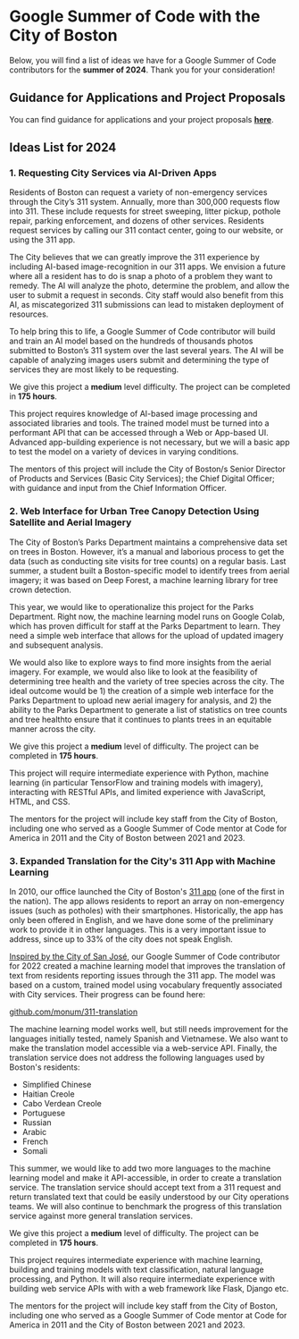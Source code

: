 # Google Summer of Code with the City of Boston

Below, you will find a list of ideas we have for a Google Summer of Code contributors for the **summer of 2024**. Thank you for your consideration!

## Guidance for Applications and Project Proposals

You can find guidance for applications and your project proposals **[here](https://cityofboston.github.io/summerofcode/guidance)**.

## Ideas List for 2024

### 1. Requesting City Services via AI-Driven Apps

Residents of Boston can request a variety of non-emergency services through the City’s 311 system. Annually, more than 300,000 requests flow into 311. These include requests for street sweeping, litter pickup, pothole repair, parking enforcement, and dozens of other services. Residents request services by calling our 311 contact center, going to our website, or using the 311 app.

The City believes that we can greatly improve the 311 experience by including AI-based image-recognition in our 311 apps. We envision a future where all a resident has to do is snap a photo of a problem they want to remedy. The AI will analyze the photo, determine the problem, and allow the user to submit a request in seconds. City staff would also benefit from this AI, as miscategorized 311 submissions can lead to mistaken deployment of resources.

To help bring this to life, a Google Summer of Code contributor will build and train an AI model based on the hundreds of thousands photos submitted to Boston’s 311 system over the last several years. The AI will be capable of analyzing images users submit and determining the type of services they are most likely to be requesting.

We give this project a **medium** level difficulty. The project can be completed in **175 hours**.

This project requires knowledge of AI-based image processing and associated libraries and tools. The trained model must be turned into a performant API that can be accessed through a Web or App-based UI. Advanced app-building experience is not necessary, but we will a basic app to test the model on a variety of devices in varying conditions.

The mentors of this project will include the City of Boston/s Senior Director of Products and Services (Basic City Services); the Chief Digital Officer; with guidance and input from the Chief Information Officer.

### 2. Web Interface for Urban Tree Canopy Detection Using Satellite and Aerial Imagery

The City of Boston’s Parks Department maintains a comprehensive data set on trees in Boston. However, it’s a manual and laborious process to get the data (such as conducting site visits for tree counts) on a regular basis. Last summer, a student built a Boston-specific model to identify trees from aerial imagery; it was based on Deep Forest, a machine learning library for tree crown detection.

This year, we would like to operationalize this project for the Parks Department. Right now, the machine learning model runs on Google Colab, which has proven difficult for staff at the Parks Department to learn. They need a simple web interface that allows for the upload of updated imagery and subsequent analysis.

We would also like to explore ways to find more insights from the aerial imagery. For example, we would also like to look at the feasibility of determining tree health and the variety of tree species across the city.
The ideal outcome would be 1) the creation of a simple web interface for the Parks Department to upload new aerial imagery for analysis, and 2) the ability to the Parks Department to generate a list of statistics on tree counts and tree healthto ensure that it continues to plants trees in an equitable manner across the city.

We give this project a **medium** level of difficulty. The project can be completed in **175 hours**.

This project will require intermediate experience with Python, machine learning (in particular TensorFlow and training models with imagery), interacting with RESTful APIs, and limited experience with JavaScript, HTML, and CSS.

The mentors for the project will include key staff from the City of Boston, including one who served as a Google Summer of Code mentor at Code for America in 2011 and the City of Boston between 2021 and 2023.

### 3. Expanded Translation for the City's 311 App with Machine Learning

In 2010, our office launched the City of Boston's [311 app](https://311.boston.gov/) (one of the first in the nation). The app allows residents to report an array on non-emergency issues (such as potholes) with their smartphones. Historically, the app has only been offered in English, and we have done some of the preliminary work to provide it in other languages. This is a very important issue to address, since up to 33% of the city does not speak English.

[Inspired by the City of San José](https://medium.com/swlh/better-language-translation-through-machine-learning-everything-i-wish-i-knew-6-months-ago-8fa212fb1731), our Google Summer of Code contributor for 2022 created a machine learning model that improves the translation of text from residents reporting issues through the 311 app. The model was based on a custom, trained model using vocabulary frequently associated with City services. Their progress can be found here:

[github.com/monum/311-translation](https://github.com/monum/311-translation)

The machine learning model works well, but still needs improvement for the languages initially tested, namely Spanish and Vietnamese. We also want to make the translation model accessible via a web-service API. Finally, the translation service does not address the following languages used by Boston's residents:

- Simplified Chinese
- Haitian Creole
- Cabo Verdean Creole
- Portuguese
- Russian
- Arabic
- French
- Somali

This summer, we would like to add two more languages to the machine learning model and make it API-accessible, in order to create a translation service. The translation service should accept text from a 311 request and return translated text that could be easily understood by our City operations teams. We will also continue to benchmark the progress of this translation service against more general translation services.

We give this project a **medium** level of difficulty. The project can be completed in **175 hours**.

This project requires intermediate experience with machine learning, building and training models with text classification, natural language processing, and Python. It will also require intermediate experience with building web service APIs with with a web framework like Flask, Django etc.

The mentors for the project will include key staff from the City of Boston, including one who served as a Google Summer of Code mentor at Code for America in 2011 and the City of Boston between 2021 and 2023.

